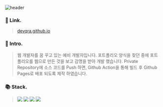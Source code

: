 ![header](https://capsule-render.vercel.app/api?type=waving&color=gradient&customColorList=27&text=GitFolio&height=200&animation=fadeIn&fontColor=ffffff)

### 🔗&nbsp;Link.

> [devqra.github.io](https://devqra.github.io/)

### 🚀&nbsp;Intro.

> 웹 개발자를 꿈 꾸고 있는 예비 개발자입니다. 포트폴리오 양식을 찾던 중에 포트폴리오를 웹으로 만든 것을 보고 감명을 받아 개발 했습니다. 
> Private Repository에 소스 코드를 Push 하면, Github Action을 통해 빌드 후 Github Pages로 배포 되도록 제작 하였습니다.

### 📚&nbsp;Stack.

> <img src="https://img.shields.io/badge/TypeScript-3178C6?style=flat-square&logo=TypeScript&logoColor=white"/> <img src="https://img.shields.io/badge/Vite-646CFF?style=flat-square&logo=vite&logoColor=white"/> <img src="https://img.shields.io/badge/React-61DAFB?style=flat-square&logo=React&logoColor=black"/> <img src="https://img.shields.io/badge/Tailwind_CSS-06B6D4?style=flat-square&logo=tailwindcss&logoColor=white"/> 